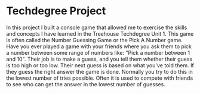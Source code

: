 # Techdegree Project
In this project I built a console game that allowed me to exercise the skills and concepts I have learned in the Treehouse Techdegree Unit 1. This game is often called the Number Guessing Game or the Pick A Number game.
Have you ever played a game with your friends where you ask them to pick a number between some range of numbers like: "Pick a number between 1 and 10". Their job is to make a guess, and you tell them whether their guess is too high or too low. Their next guess is based on what you've told them. If they guess the right answer the game is done. Normally you try to do this in the lowest number of tries possible. Often it is used to compete with friends to see who can get the answer in the lowest number of guesses.
